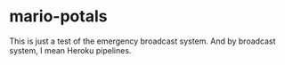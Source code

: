 # mario-potals
This is just a test of the emergency broadcast system.  And by broadcast system, I mean Heroku pipelines.
